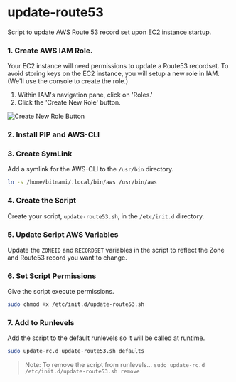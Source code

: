 update-route53
======
Script to update AWS Route 53 record set upon EC2 instance startup.

### 1. Create AWS IAM Role.
Your EC2 instance will need permissions to update a Route53 recordset. To avoid storing keys on the EC2 instance, you will setup a new role in IAM. (We'll use  the console to create the role.)

  1. Within IAM's navigation pane, click on 'Roles.'
  2. Click the 'Create New Role' button.
  
![Create New Role Button](/../readme-images/images/1-create-new-role.png?raw=true "Create New Role")

### 2. Install PIP and AWS-CLI


### 3. Create SymLink
Add a symlink for the AWS-CLI to the `/usr/bin` directory.
```bash
ln -s /home/bitnami/.local/bin/aws /usr/bin/aws
```

### 4. Create the Script
Create your script, `update-route53.sh`, in the `/etc/init.d` directory.

### 5. Update Script AWS Variables
Update the `ZONEID` and `RECORDSET` variables in the script to reflect the Zone and Route53 record you want to change.

### 6. Set Script Permissions
Give the script execute permissions.
```bash
sudo chmod +x /etc/init.d/update-route53.sh
```

### 7. Add to Runlevels
Add the script to the default runlevels so it will be called at runtime.
```bash
sudo update-rc.d update-route53.sh defaults
```
>Note: To remove the script from runlevels...
>```sudo update-rc.d /etc/init.d/update-route53.sh remove```


